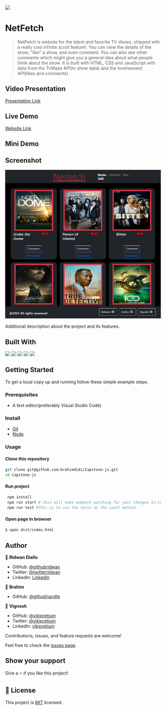 ![](https://img.shields.io/badge/Microverse-blueviolet)

# NetFetch

> NetFetch is website for the latest and favorite TV shows, shipped with a really cool infinite scroll feature!. You can view the details of the show, "like" a show, and even comment. You can also see other comments which might give you a general idea about what people think about the show.
> It is built with HTML, CSS and JavaScript with data from the TvMaze API(tv show data) and the Involvement API(likes and comments)

## Video Presentation

[Presentation Link]()

## Live Demo

[Website Link]()

## Mini Demo


## Screenshot
![screenshot](./src/jsCapstonPrjt.PNG)

Additional description about the project and its features.

## Built With

![](https://img.shields.io/badge/HTML-5-orange)
![](https://img.shields.io/badge/CSS-3-blue)
![](https://img.shields.io/badge/JavaScript-ES6-yellow)
![](https://img.shields.io/badge/Webpack-5-green)
![](https://img.shields.io/badge/JEST-27-yellow)

## Getting Started

To get a local copy up and running follow these simple example steps.

### Prerequisites

- A text editor(preferably Visual Studio Code)

### Install

- [Git](https://git-scm.com/downloads)
- [Node](https://nodejs.org/en/download/)

### Usage

#### Clone this repository

```bash
git clone git@github.com:brahimdidi/Capstone-js.git
cd Capstone-js
```

#### Run project

```bash
 npm install
 npm run start # this will make webpack watching for your changes in code
 npm run test #This is to run the tests on the count method
```

#### Open page in browser

```bash
$ open dist/index.html
```

## Author

👤 **Ridwan Diallo**

- GitHub: [@githubridwan](https://github.com/ridwanediallo)
- Twitter: [@twitterridwan](https://twitter.com/RidwaneD)
- LinkedIn: [LinkedIn](https://www.linkedin.com/in/ridwan-diallo-9a1634193)

👤 **Brahim**

- GitHub: [@githubhandle](https://github.com/brahimdidi)

👤 **Vignesh**

- GitHub: [@vikipretium](https://github.com/vikipretium)
- Twitter: [@vikipretium](https://twitter.com/vikipretium)
- LinkedIn: [vikipretium](https://linkedin.com/in/vikipretium)

Contributions, issues, and feature requests are welcome!

Feel free to check the [issues page](../../issues/).

## Show your support

Give a ⭐️ if you like this project!

## 📝 License

This project is [MIT](./MIT.md) licensed.
